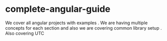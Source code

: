 # complete-angular-guide
We cover all angular projects with examples . We are having multiple concepts for each section and also we are covering common library setup . Also covering UTC

